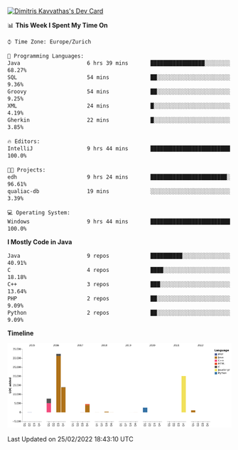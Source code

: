 <a href="https://app.daily.dev/JimR21"><img src="https://api.daily.dev/devcards/1a6ea627b9cf4de4a4f1b5f5cac8c85e.png?r=t8i" width="400" alt="Dimitris Kavvathas's Dev Card"/></a>

<!--START_SECTION:waka-->
📊 **This Week I Spent My Time On** 

```text
⌚︎ Time Zone: Europe/Zurich

💬 Programming Languages: 
Java                     6 hrs 39 mins       █████████████████░░░░░░░░   68.27% 
SQL                      54 mins             ██░░░░░░░░░░░░░░░░░░░░░░░   9.36% 
Groovy                   54 mins             ██░░░░░░░░░░░░░░░░░░░░░░░   9.25% 
XML                      24 mins             █░░░░░░░░░░░░░░░░░░░░░░░░   4.19% 
Gherkin                  22 mins             █░░░░░░░░░░░░░░░░░░░░░░░░   3.85%

🔥 Editors: 
IntelliJ                 9 hrs 44 mins       █████████████████████████   100.0%

🐱‍💻 Projects: 
edh                      9 hrs 24 mins       ████████████████████████░   96.61% 
qualiac-db               19 mins             ░░░░░░░░░░░░░░░░░░░░░░░░░   3.39%

💻 Operating System: 
Windows                  9 hrs 44 mins       █████████████████████████   100.0%

```

**I Mostly Code in Java** 

```text
Java                     9 repos             ██████████░░░░░░░░░░░░░░░   40.91% 
C                        4 repos             ████░░░░░░░░░░░░░░░░░░░░░   18.18% 
C++                      3 repos             ███░░░░░░░░░░░░░░░░░░░░░░   13.64% 
PHP                      2 repos             ██░░░░░░░░░░░░░░░░░░░░░░░   9.09% 
Python                   2 repos             ██░░░░░░░░░░░░░░░░░░░░░░░   9.09%

```


**Timeline**

![Chart not found](https://raw.githubusercontent.com/JimR21/JimR21/master/charts/bar_graph.png) 


 Last Updated on 25/02/2022 18:43:10 UTC
<!--END_SECTION:waka-->

<!--
**JimR21/JimR21** is a ✨ _special_ ✨ repository because its `README.md` (this file) appears on your GitHub profile.

Here are some ideas to get you started:

- 🔭 I’m currently working on ...
- 🌱 I’m currently learning ...
- 👯 I’m looking to collaborate on ...
- 🤔 I’m looking for help with ...
- 💬 Ask me about ...
- 📫 How to reach me: ...
- 😄 Pronouns: ...
- ⚡ Fun fact: ...
-->

